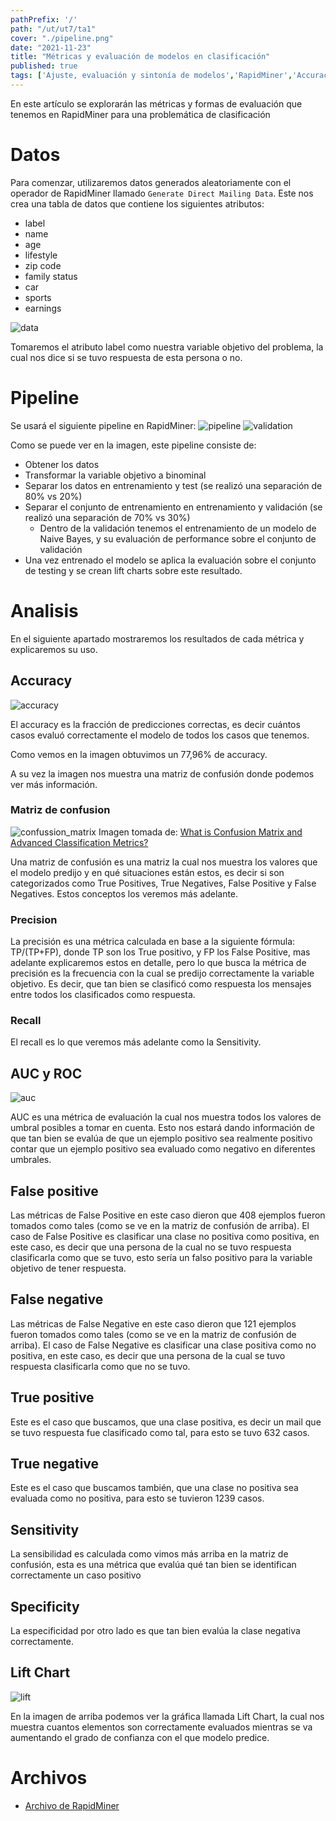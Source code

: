 ```yaml
---
pathPrefix: '/'
path: "/ut/ut7/ta1"
cover: "./pipeline.png"
date: "2021-11-23"
title: "Métricas y evaluación de modelos en clasificación"
published: true
tags: ['Ajuste, evaluación y sintonía de modelos','RapidMiner','Accuracy','False Positive','False Negative','True Positive','True Negative','Sensitivity','Specificity','AUC','ROC','Validacion','Lift Chart','Matriz de confusion','Precision','Recall']
---
```


En este artículo se explorarán las métricas y formas de evaluación que tenemos en RapidMiner para una problemática de clasificación

# Datos

Para comenzar, utilizaremos datos generados aleatoriamente con el operador de RapidMiner llamado `Generate Direct Mailing Data`. Este nos crea una tabla de datos que contiene los siguientes atributos:
- label
- name
- age
- lifestyle
- zip code
- family status
- car
- sports
- earnings

![data](https://github.com/JuanFKurucz/ia-portfolio/blob/main/content/posts/ut/ut7/ta/ta1/data.png?raw=true)

Tomaremos el atributo label como nuestra variable objetivo del problema, la cual nos dice si se tuvo respuesta de esta persona o no.

# Pipeline

Se usará el siguiente pipeline en RapidMiner:
![pipeline](https://github.com/JuanFKurucz/ia-portfolio/blob/main/content/posts/ut/ut6/ta/ta3/pipeline.png?raw=true)
![validation](https://github.com/JuanFKurucz/ia-portfolio/blob/main/content/posts/ut/ut6/ta/ta3/validation.png?raw=true)

Como se puede ver en la imagen, este pipeline consiste de:
- Obtener los datos
- Transformar la variable objetivo a binominal
- Separar los datos en entrenamiento y test (se realizó una separación de 80% vs 20%)
- Separar el conjunto de entrenamiento en entrenamiento y validación (se realizó una separación de 70% vs 30%)
    - Dentro de la validación tenemos el entrenamiento de un modelo de Naive Bayes, y su evaluación de performance sobre el conjunto de validación
- Una vez entrenado el modelo se aplica la evaluación sobre el conjunto de testing y se crean lift charts sobre este resultado.


# Analisis

En el siguiente apartado mostraremos los resultados de cada métrica y explicaremos su uso.

## Accuracy

![accuracy](https://github.com/JuanFKurucz/ia-portfolio/blob/main/content/posts/ut/ut7/ta/ta1/accuracy.png?raw=true)

El accuracy es la fracción de predicciones correctas, es decir cuántos casos evaluó correctamente el modelo de todos los casos que tenemos.

Como vemos en la imagen obtuvimos un 77,96% de accuracy.

A su vez la imagen nos muestra una matriz de confusión donde podemos ver más información.

### Matriz de confusion

![confussion_matrix](https://2.bp.blogspot.com/-EvSXDotTOwc/XMfeOGZ-CVI/AAAAAAAAEiE/oePFfvhfOQM11dgRn9FkPxlegCXbgOF4QCLcBGAs/s1600/confusionMatrxiUpdated.jpg)
Imagen tomada de: [What is Confusion Matrix and Advanced Classification Metrics?](https://manisha-sirsat.blogspot.com/2019/04/confusion-matrix.html)

Una matriz de confusión es una matriz la cual nos muestra los valores que el modelo predijo y en qué situaciones están estos, es decir si son categorizados como True Positives, True Negatives, False Positive y False Negatives. Estos conceptos los veremos más adelante.

### Precision

La precisión es una métrica calculada en base a la siguiente fórmula: TP/(TP+FP), donde TP son los True positivo, y FP los False Positive, mas adelante explicaremos estos en detalle, pero lo que busca la métrica de precisión es la frecuencia con la cual se predijo correctamente la variable objetivo. Es decir, que tan bien se clasificó como respuesta los mensajes entre todos los clasificados como respuesta.

### Recall

El recall es lo que veremos más adelante como la Sensitivity.

## AUC y ROC

![auc](https://github.com/JuanFKurucz/ia-portfolio/blob/main/content/posts/ut/ut7/ta/ta1/auc.png?raw=true)

AUC es una métrica de evaluación la cual nos muestra todos los valores de umbral posibles a tomar en cuenta. Esto nos estará dando información de que tan bien se evalúa de que un ejemplo positivo sea realmente positivo contar que un ejemplo positivo sea evaluado como negativo en diferentes umbrales.

## False positive

Las métricas de False Positive en este caso dieron que 408 ejemplos fueron tomados como tales (como se ve en la matriz de confusión de arriba). El caso de False Positive es clasificar una clase no positiva como positiva, en este caso, es decir que una persona de la cual no se tuvo respuesta clasificarla como que se tuvo, esto sería un falso positivo para la variable objetivo de tener respuesta.

## False negative

Las métricas de False Negative en este caso dieron que 121 ejemplos fueron tomados como tales (como se ve en la matriz de confusión de arriba). El caso de False Negative es clasificar una clase positiva como no positiva, en este caso, es decir que una persona de la cual se tuvo respuesta clasificarla como que no se tuvo.

## True positive

Este es el caso que buscamos, que una clase positiva, es decir un mail que se tuvo respuesta fue clasificado como tal, para esto se tuvo 632 casos.

## True negative

Este es el caso que buscamos también, que una clase no positiva sea evaluada como no positiva, para esto se tuvieron 1239 casos.

## Sensitivity

La sensibilidad es calculada como vimos más arriba en la matriz de confusión, esta es una métrica que evalúa qué tan bien se identifican correctamente un caso positivo

## Specificity

La especificidad por otro lado es que tan bien evalúa la clase negativa correctamente.

## Lift Chart

![lift](https://github.com/JuanFKurucz/ia-portfolio/blob/main/content/posts/ut/ut7/ta/ta1/lift.png?raw=true)

En la imagen de arriba podemos ver la gráfica llamada Lift Chart, la cual nos muestra cuantos elementos son correctamente evaluados mientras se va aumentando el grado de confianza con el que modelo predice.

# Archivos

- [Archivo de RapidMiner](https://github.com/JuanFKurucz/ia-portfolio/blob/main/content/posts/ut/ut7/ta/ta1/ut7ta1.rmp?raw=true)





